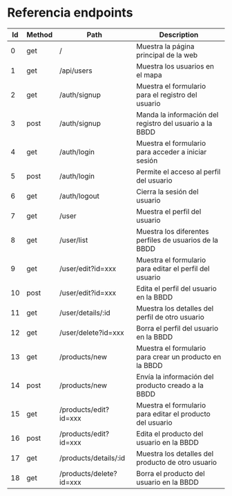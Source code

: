 # Referencia endpoints

| Id | Method | Path | Description|
| ------ | ------ | ------ | ------ |
| 0 | get | / | Muestra la página principal de la web |
| 1 | get | /api/users |Muestra los usuarios en el mapa |
| 2 | get | /auth/signup | Muestra el formulario para el registro del usuario |
| 3 | post | /auth/signup | Manda la información del registro del usuario a la BBDD |
| 4 | get | /auth/login | Muestra el formulario para acceder a iniciar sesión |
| 5 | post | /auth/login | Permite el acceso al perfil del usuario |
| 6 | get | /auth/logout | Cierra la sesión del usuario |
| 7 | get | /user | Muestra el perfil del usuario |
| 8 | get | /user/list | Muestra los diferentes perfiles de usuarios de la BBDD |
| 9 | get | /user/edit?id=xxx | Muestra el formulario para editar el perfil del usuario |
| 10 | post | /user/edit?id=xxx | Edita el perfil del usuario en la BBDD |
| 11 | get | /user/details/:id | Muestra los detalles del perfil de otro usuario |
| 12 | get | /user/delete?id=xxx | Borra el perfil del usuario en la BBDD |
| 13 | get | /products/new | Muestra el formulario para crear un producto en la BBDD |
| 14 | post | /products/new | Envía la información del producto creado a la BBDD |
| 15 | get | /products/edit?id=xxx | Muestra el formulario para editar el producto del usuario |
| 16 | post | /products/edit?id=xxx | Edita el producto del usuario en la BBDD |
| 17 | get | /products/details/:id | Muestra los detalles del producto de otro usuario |
| 18 | get | /products/delete?id=xxx | Borra el producto del usuario en la BBDD |
